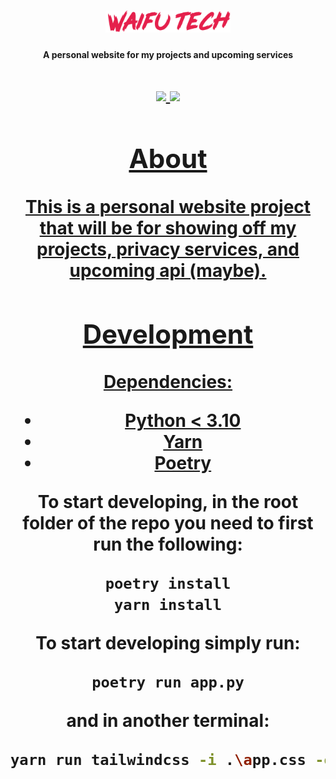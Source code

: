 <h1 align="center">
    <a href="https://github.com/GlitchChan/WaifuTechBot">
        <img src="./static/waifutech.png" width="200">
    </a>
</h1>

<h4 align="center"><b>A personal website for my projects and upcoming services</b></h4>
<h1 align="center">
    <a href="https://liberapay.com/GlitchyChan/donate">
        <img src="https://img.shields.io/badge/Liberapay-F6C915?style=for-the-badge&logo=liberapay&logoColor=black">
    </a>
        <a href="https://discord.gg/ZxbYHEh">
        <img src="https://img.shields.io/badge/Discord-5865F2?logo=discord&logoColor=fff&style=for-the-badge">
    </a>
    <a href="http"
</h1>


## **About**
This is a personal website project that will be for showing off my projects, privacy services, and upcoming api (maybe).

## **Development**

Dependencies:
- Python < 3.10
- [Yarn](https://yarnpkg.com/)
- [Poetry](https://python-poetry.org/)

To start developing, in the root folder of the repo you need to first run the following:
```bash
poetry install
yarn install
```

To start developing simply run:
```bash
poetry run app.py
```
and in another terminal:
```bash
yarn run tailwindcss -i .\app.css -o ./static/style.css --watch
```
